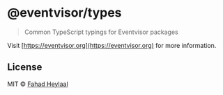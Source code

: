 # @eventvisor/types

> Common TypeScript typings for Eventvisor packages

Visit [https://eventvisor.org](https://eventvisor.org) for more information.

## License

MIT © [Fahad Heylaal](https://fahad19.com)

